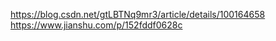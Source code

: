 <https://blog.csdn.net/gtLBTNq9mr3/article/details/100164658>
<https://www.jianshu.com/p/152fddf0628c>
